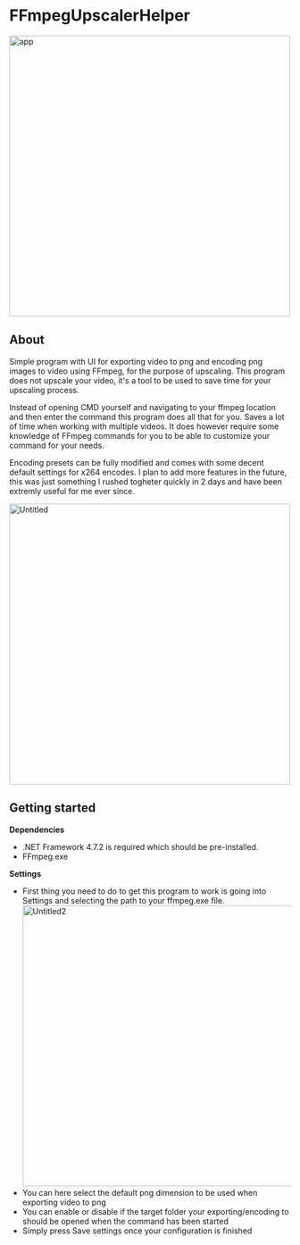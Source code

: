 # FFmpegUpscalerHelper
<img width="503" alt="app" src="https://user-images.githubusercontent.com/104313051/164985734-851253cb-c93c-47d4-a642-cc3597fb0636.png">

## About
Simple program with UI for exporting video to png and encoding png images to video using FFmpeg, for the purpose of upscaling. This program does not upscale your video, it's a tool to be used to save time for your upscaling process. 

Instead of opening CMD yourself and navigating to your ffmpeg location and then enter the command this program does all that for you. Saves a lot of time when working with multiple videos. It does however require some knowledge of FFmpeg commands for you to be able to customize your command for your needs. 

Encoding presets can be fully modified and comes with some decent default settings for x264 encodes. I plan to add more features in the future, this was just something I rushed togheter quickly in 2 days and have been extremly useful for me ever since.


<img width="503" alt="Untitled" src="https://user-images.githubusercontent.com/104313051/164991558-3401484d-4e83-49d3-baef-a2c9b038bca0.png">

## Getting started
**Dependencies**
- .NET Framework 4.7.2 is required which should be pre-installed.
- FFmpeg.exe

**Settings** 
- First thing you need to do to get this program to work is going into Settings and selecting the path to your ffmpeg.exe file. <img width="503" alt="Untitled2" src="https://user-images.githubusercontent.com/104313051/165087676-4e7d7037-8bdb-408b-9065-d71ab0b0f372.png">
- You can here select the default png dimension to be used when exporting video to png
- You can enable or disable if the target folder your exporting/encoding to should be opened when the command has been started
- Simply press Save settings once your configuration is finished
